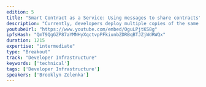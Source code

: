 ```yaml
---
edition: 5
title: "Smart Contract as a Service: Using messages to share contracts"
description: "Currently, developers deploy multiple copies of the same contract to the Ethereum blockchain. But with a shared global system, why not deploy contracts once and make them available for everyone?Learning from the actor model of message passing and the ERC1066 Status Codes Standard, I will present a model for “smart contract as a service”. This style of contract design can lead to highly vetted and secure contracts that anyone can re-use. Their persistence and re-use means we can also write integrations so that non-smart contract developers can make use of them off chain."
youtubeUrl: "https://www.youtube.com/embed/OguLPjtKS8g"
ipfsHash: "QmT9QgGZP87aYMNHyXqctvpPFkiunbZDRBqBTJZjWdRWQx"
duration: 1215
expertise: "intermediate"
type: "Breakout"
track: "Developer Infrastructure"
keywords: ['technical']
tags: ['Developer Infrastructure']
speakers: ['Brooklyn Zelenka']
---
```

